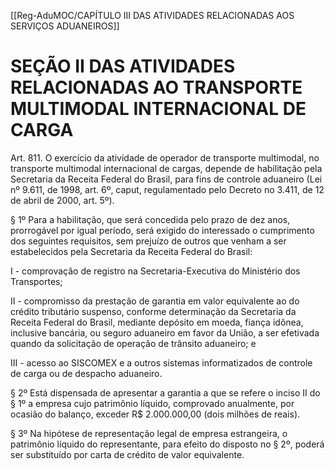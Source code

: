 [[Reg-AduMOC/CAPÍTULO III DAS ATIVIDADES RELACIONADAS AOS SERVIÇOS ADUANEIROS]]

# SEÇÃO II DAS ATIVIDADES RELACIONADAS AO TRANSPORTE MULTIMODAL INTERNACIONAL DE CARGA

Art. 811. O exercício da atividade de operador de transporte
multimodal, no transporte multimodal internacional de
cargas, depende de habilitação pela Secretaria da Receita
Federal do Brasil, para fins de controle aduaneiro (Lei nº
9.611, de 1998, art. 6º, caput, regulamentado pelo Decreto
no 3.411, de 12 de abril de 2000, art. 5º).

§ 1º Para a habilitação, que será concedida pelo prazo de dez
anos, prorrogável por igual período, será exigido do
interessado o cumprimento dos seguintes requisitos, sem
prejuízo de outros que venham a ser estabelecidos pela
Secretaria da Receita Federal do Brasil:

I - comprovação de registro na Secretaria-Executiva do
Ministério dos Transportes;

II - compromisso da prestação de garantia em valor
equivalente ao do crédito tributário suspenso, conforme
determinação da Secretaria da Receita Federal do Brasil,
mediante depósito em moeda, fiança idônea, inclusive
bancária, ou seguro aduaneiro em favor da União, a ser
efetivada quando da solicitação de operação de trânsito
aduaneiro; e

III - acesso ao SISCOMEX e a outros sistemas informatizados
de controle de carga ou de despacho aduaneiro.

§ 2º Está dispensada de apresentar a garantia a que se refere
o inciso II do § 1º a empresa cujo patrimônio líquido,
comprovado anualmente, por ocasião do balanço, exceder
R$ 2.000.000,00 (dois milhões de reais).

§ 3º Na hipótese de representação legal de empresa
estrangeira, o patrimônio líquido do representante, para
efeito do disposto no § 2º, poderá ser substituído por carta
de crédito de valor equivalente.